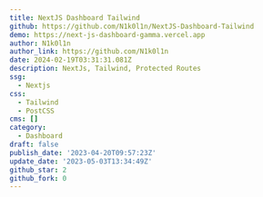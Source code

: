 ```yaml
---
title: NextJS Dashboard Tailwind
github: https://github.com/N1k0l1n/NextJS-Dashboard-Tailwind
demo: https://next-js-dashboard-gamma.vercel.app
author: N1k0l1n
author_link: https://github.com/N1k0l1n
date: 2024-02-19T03:31:31.081Z
description: NextJs, Tailwind, Protected Routes
ssg:
  - Nextjs
css:
  - Tailwind
  - PostCSS
cms: []
category:
  - Dashboard
draft: false
publish_date: '2023-04-20T09:57:23Z'
update_date: '2023-05-03T13:34:49Z'
github_star: 2
github_fork: 0
---
```

